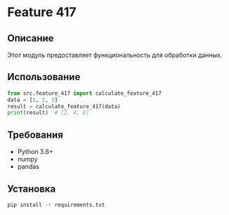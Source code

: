 # Feature 417
## Описание
Этот модуль предоставляет функциональность для обработки данных.
## Использование
```python
from src.feature_417 import calculate_feature_417
data = [1, 2, 3]
result = calculate_feature_417(data)
print(result)  # [2, 4, 6]
```
## Требования
- Python 3.6+
- numpy
- pandas
## Установка
```bash
pip install -r requirements.txt
```